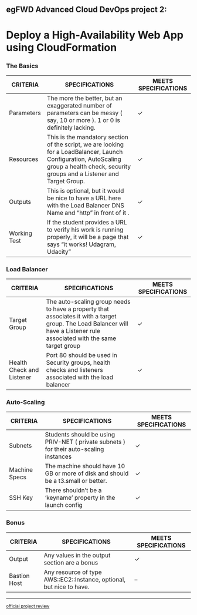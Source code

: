 ## egFWD Advanced Cloud DevOps project 2:
# Deploy a High-Availability Web App using CloudFormation
### The Basics
|CRITERIA|SPECIFICATIONS|MEETS SPECIFICATIONS|
|---|---|---|
|Parameters| The more the better, but an exaggerated number of parameters can be messy ( say, 10 or more ). 1 or 0 is definitely lacking.|✓
|Resources|This is the mandatory section of the script, we are looking for a LoadBalancer, Launch Configuration, AutoScaling group a health check, security groups and a Listener and Target Group.|✓|
|Outputs|This is optional, but it would be nice to have a URL here with the Load Balancer DNS Name and “http” in front of it .|✓|
|Working Test|If the student provides a URL to verify his work is running properly, it will be a page that says “it works! Udagram, Udacity”|✓|

### Load Balancer

|CRITERIA|SPECIFICATIONS|MEETS SPECIFICATIONS|
|---|---|---|
|Target Group|The auto-scaling group needs to have a property that associates it with a target group. The Load Balancer will have a Listener rule associated with the same target group|✓|
|Health Check and Listener|Port 80 should be used in Security groups, health checks and listeners associated with the load balancer|✓|

### Auto-Scaling

|CRITERIA|SPECIFICATIONS|MEETS SPECIFICATIONS|
|---|---|---|
|Subnets|Students should be using PRIV-NET ( private subnets ) for their auto-scaling instances|✓|
|Machine Specs|The machine should have 10 GB or more of disk and should be a t3.small or better.|✓|
|SSH Key|There shouldn’t be a ‘keyname’ property in the launch config|✓|

### Bonus

|CRITERIA|SPECIFICATIONS|MEETS SPECIFICATIONS|
|---|---|---|
|Output|Any values in the output section are a bonus|✓|
|Bastion Host|Any resource of type AWS::EC2::Instance, optional, but nice to have.|–|
---
<sup>[official project review](https://htmlpreview.github.io/?https://github.com/janw4ld/IAC-egFWD/blob/main/project-review.html)</sup>